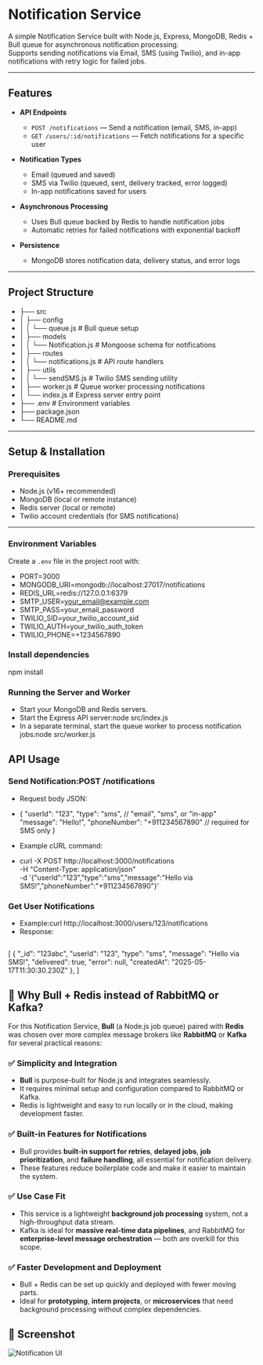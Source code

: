 # Notification Service

A simple Notification Service built with Node.js, Express, MongoDB, Redis + Bull queue for asynchronous notification processing.  
Supports sending notifications via Email, SMS (using Twilio), and in-app notifications with retry logic for failed jobs.

---

## Features

- **API Endpoints**  
  - `POST /notifications` — Send a notification (email, SMS, in-app)  
  - `GET /users/:id/notifications` — Fetch notifications for a specific user

- **Notification Types**  
  - Email (queued and saved)  
  - SMS via Twilio (queued, sent, delivery tracked, error logged)  
  - In-app notifications saved for users

- **Asynchronous Processing**  
  - Uses Bull queue backed by Redis to handle notification jobs  
  - Automatic retries for failed notifications with exponential backoff

- **Persistence**  
  - MongoDB stores notification data, delivery status, and error logs

---

## Project Structure

- ├── src
- │ ├── config
- │ │ └── queue.js # Bull queue setup
- │ ├── models
- │ │ └── Notification.js # Mongoose schema for notifications
- │ ├── routes
- │ │ └── notifications.js # API route handlers
- │ ├── utils
- │ │ └── sendSMS.js # Twilio SMS sending utility
- │ ├── worker.js # Queue worker processing notifications
- │ └── index.js # Express server entry point
- ├── .env # Environment variables
- ├── package.json
- └── README.md


---

## Setup & Installation

### Prerequisites

- Node.js (v16+ recommended)  
- MongoDB (local or remote instance)  
- Redis server (local or remote)  
- Twilio account credentials (for SMS notifications)  

---

### Environment Variables

Create a `.env` file in the project root with:
- PORT=3000
- MONGODB_URI=mongodb://localhost:27017/notifications
- REDIS_URL=redis://127.0.0.1:6379
- SMTP_USER=your_email@example.com
- SMTP_PASS=your_email_password
- TWILIO_SID=your_twilio_account_sid
- TWILIO_AUTH=your_twilio_auth_token
- TWILIO_PHONE=+1234567890


### Install dependencies
npm install

### Running the Server and Worker

- Start your MongoDB and Redis servers.
- Start the Express API server:node src/index.js
- In a separate terminal, start the queue worker to process notification jobs:node src/worker.js

## API Usage

 ### Send Notification:POST /notifications
- Request body JSON:


- {
  "userId": "123",
  "type": "sms",          // "email", "sms", or "in-app"
  "message": "Hello!",
  "phoneNumber": "+911234567890"  // required for SMS only
}
-  Example cURL command:
-  curl -X POST http://localhost:3000/notifications \
  -H "Content-Type: application/json" \
  -d '{"userId":"123","type":"sms","message":"Hello via SMS!","phoneNumber":"+911234567890"}'
  ### Get User Notifications
- Example:curl http://localhost:3000/users/123/notifications
- Response:
  ```bash
[
  {
    "_id": "123abc",
    "userId": "123",
    "type": "sms",
    "message": "Hello via SMS!",
    "delivered": true,
    "error": null,
    "createdAt": "2025-05-17T11:30:30.230Z"
  },
  ]

## 🧠 Why Bull + Redis instead of RabbitMQ or Kafka?

For this Notification Service, **Bull** (a Node.js job queue) paired with **Redis** was chosen over more complex message brokers like **RabbitMQ** or **Kafka** for several practical reasons:

### ✅ Simplicity and Integration
- **Bull** is purpose-built for Node.js and integrates seamlessly.
- It requires minimal setup and configuration compared to RabbitMQ or Kafka.
- Redis is lightweight and easy to run locally or in the cloud, making development faster.

### ✅ Built-in Features for Notifications
- Bull provides **built-in support for retries**, **delayed jobs**, **job prioritization**, and **failure handling**, all essential for notification delivery.
- These features reduce boilerplate code and make it easier to maintain the system.

### ✅ Use Case Fit
- This service is a lightweight **background job processing** system, not a high-throughput data stream.
- Kafka is ideal for **massive real-time data pipelines**, and RabbitMQ for **enterprise-level message orchestration** — both are overkill for this scope.

### ✅ Faster Development and Deployment
- Bull + Redis can be set up quickly and deployed with fewer moving parts.
- Ideal for **prototyping**, **intern projects**, or **microservices** that need background processing without complex dependencies.


## 📸 Screenshot

![Notification UI](assests/image.png)



